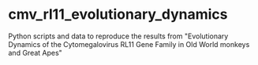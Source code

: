 # cmv_rl11_evolutionary_dynamics
Python scripts and data to reproduce the results from "Evolutionary Dynamics of the Cytomegalovirus RL11 Gene Family in Old World monkeys and Great Apes"

